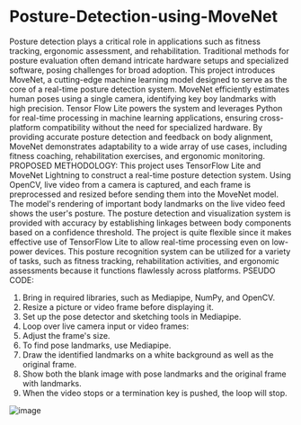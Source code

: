 # Posture-Detection-using-MoveNet
Posture detection plays a critical role in applications such as fitness tracking, ergonomic assessment, and rehabilitation. Traditional methods for posture evaluation often demand intricate hardware setups and specialized software, posing challenges for broad adoption. This project introduces MoveNet, a cutting-edge machine learning model designed to serve as the core of a real-time posture detection system. MoveNet efficiently estimates human poses using a single camera, identifying key boy landmarks with high precision. Tensor Flow Lite powers the system and leverages Python for real-time processing in machine learning applications, ensuring cross-platform compatibility without the need for specialized hardware. By providing accurate posture detection and feedback on body alignment, MoveNet demonstrates adaptability to a wide array of use cases, including fitness coaching, rehabilitation exercises, and ergonomic monitoring.
PROPOSED METHODOLOGY:
This project uses TensorFlow Lite and MoveNet Lightning to construct a real-time posture detection system. Using OpenCV, live video from a camera is captured, and each frame is preprocessed and resized before sending them into the MoveNet model. The model's rendering of important body landmarks on the live video feed shows the user's posture. The posture detection and visualization system is provided with accuracy by establishing linkages between body components based on a confidence threshold. The project is quite flexible since it makes effective use of TensorFlow Lite to allow real-time processing even on low-power devices. This posture recognition system can be utilized for a variety of tasks, such as fitness tracking, rehabilitation activities, and ergonomic assessments because it functions flawlessly across platforms.
PSEUDO CODE:
1. Bring in required libraries, such as Mediapipe, NumPy, and OpenCV.
2. Resize a picture or video frame before displaying it.
3. Set up the pose detector and sketching tools in Mediapipe.
4. Loop over live camera input or video frames:
5. Adjust the frame's size.
6. To find pose landmarks, use Mediapipe.
7. Draw the identified landmarks on a white background as well as the original frame.
8. Show both the blank image with pose landmarks and the original frame with landmarks.
9. When the video stops or a termination key is pushed, the loop will stop.

![image](https://github.com/user-attachments/assets/2ee30b47-ab20-424d-a7b9-d615e37771f6)

